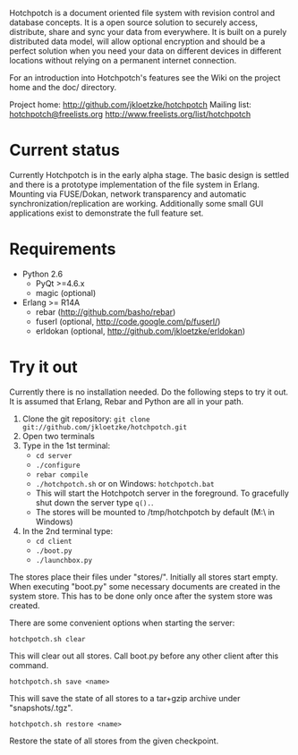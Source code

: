 
Hotchpotch is a document oriented file system with revision control and
database concepts. It is a open source solution to securely access, distribute,
share and sync your data from everywhere. It is built on a purely distributed
data model, will allow optional encryption and should be a perfect solution
when you need your data on different devices in different locations without
relying on a permanent internet connection.

For an introduction into Hotchpotch's features see the Wiki on the project home
and the doc/ directory.

Project home: http://github.com/jkloetzke/hotchpotch
Mailing list: hotchpotch@freelists.org
              http://www.freelists.org/list/hotchpotch

Current status
==============

Currently Hotchpotch is in the early alpha stage. The basic design is settled
and there is a prototype implementation of the file system in Erlang. Mounting
via FUSE/Dokan, network transparency and automatic synchronization/replication
are working.  Additionally some small GUI applications exist to demonstrate the
full feature set.

Requirements
============

* Python 2.6
    * PyQt >=4.6.x
    * magic (optional)
* Erlang >= R14A
    * rebar (http://github.com/basho/rebar)
    * fuserl (optional, http://code.google.com/p/fuserl/)
    * erldokan (optional, http://github.com/jkloetzke/erldokan)

Try it out
==========

Currently there is no installation needed. Do the following steps to try it
out. It is assumed that Erlang, Rebar and Python are all in your path.

1. Clone the git repository: `git clone git://github.com/jkloetzke/hotchpotch.git`
2. Open two terminals
3. Type in the 1st terminal:
    * `cd server`
    * `./configure`
    * `rebar compile`
    * `./hotchpotch.sh` or on Windows: `hotchpotch.bat`
    * This will start the Hotchpotch server in the foreground. To gracefully shut down the server type `q().`.
    * The stores will be mounted to /tmp/hotchpotch by default (M:\ in Windows)
4. In the 2nd terminal type:
    * `cd client`
    * `./boot.py`
    * `./launchbox.py`

The stores place their files under "stores/". Initially all stores start empty.
When executing "boot.py" some necessary documents are created in the system
store. This has to be done only once after the system store was created.

There are some convenient options when starting the server:

    hotchpotch.sh clear

This will clear out all stores. Call boot.py before any other client after this
command.

    hotchpotch.sh save <name>

This will save the state of all stores to a tar+gzip archive under
"snapshots/<name>.tgz".

    hotchpotch.sh restore <name>

Restore the state of all stores from the given checkpoint.


